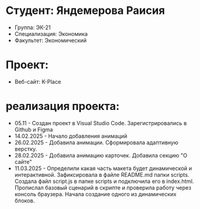 # Студент: Яндемерова Раисия
- Группа: ЭК-21
- Специализация: Экономика
- Факультет: Экономический


# Проект: 
- Веб-сайт: K-Place

# реализация проекта:
- 05.11 - Создан проект в Visual Studio Code. Зарегистрировались в  Github и Figma 
- 14.02.2025 - Начало добавления анимаций 
- 26.02.2025 - Добавила анимации. Сформировала адаптивную верстку.
- 28.02.2025 - Добавила анимацию карточек. Добавила секцию "О сайте"
- 11.03.2025 - Определили какая часть макета будет динамической и интерактивной. Зафиксировала в файле README.md папки scripts.	Создала файл script.js в папке scripts и подключила его в index.html. Пропислал базовый сценарий в скрипте и проверила работу через консоль браузера. Начала создание одного из динамических блоков. 